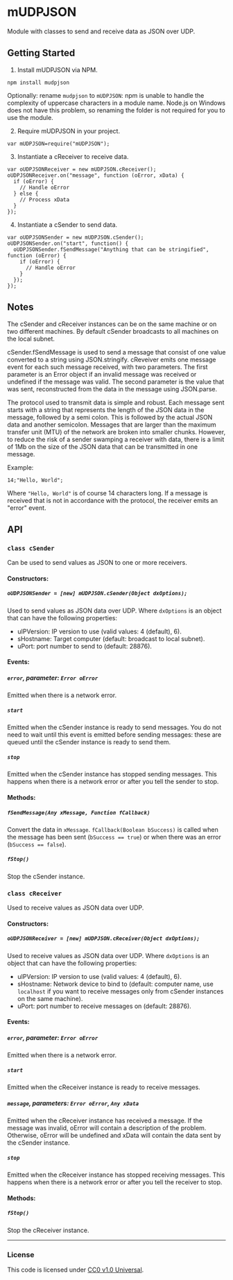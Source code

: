 mUDPJSON
===============

Module with classes to send and receive data as JSON over UDP.

Getting Started
---------------
1. Install mUDPJSON via NPM.
  
  `npm install mudpjson`
  
  Optionally: rename `mudpjson` to `mUDPJSON`: npm is unable to handle the
  complexity of uppercase characters in a module name. Node.js on Windows does
  not have this problem, so renaming the folder is not required for you to use
  the module.
  
2. Require mUDPJSON in your project.
  
  `var mUDPJSON=require("mUDPJSON");`

3. Instantiate a cReceiver to receive data.
  
  ```
  var oUDPJSONReceiver = new mUDPJSON.cReceiver();
  oUDPJSONReceiver.on("message", function (oError, xData) {
    if (oError) {
      // Handle oError
    } else {
      // Process xData
    }
  });
  ```

4. Instantiate a cSender to send data.
  ```
  var oUDPJSONSender = new mUDPJSON.cSender();
  oUDPJSONSender.on("start", function() {
    oUDPJSONSender.fSendMessage("Anything that can be stringified", function (oError) {
      if (oError) {
        // Handle oError
      }
    });
  });
  ```

Notes
-----
The cSender and cReceiver instances can be on the same machine or on two
different machines. By default cSender broadcasts to all machines on the local
subnet.

cSender.fSendMessage is used to send a message that consist of one value
converted to a string using JSON.stringify. cReveiver emits one message event
for each such message received, with two parameters. The first parameter is an
Error object if an invalid message was received or undefined if the message was
valid. The second parameter is the value that was sent, reconstructed from the
data in the message using JSON.parse.

The protocol used to transmit data is simple and robust. Each message sent
starts with a string that represents the length of the JSON data in the message,
followed by a semi colon. This is followed by the actual JSON data and another
semicolon. Messages that are larger than the maximum transfer unit (MTU) of the
network are broken into smaller chunks. However, to reduce the risk of a sender
swamping a receiver with data, there is a limit of 1Mb on the size of the JSON
data that can be transmitted in one message.

Example:
  ```
  14;"Hello, World";
  ```
Where `"Hello, World"` is of course 14 characters long. If a message is received
that is not in accordance with the protocol, the receiver emits an "error"
event.

API
-----
### `class cSender`
Can be used to send values as JSON to one or more receivers.

#### Constructors:
##### `oUDPJSONSender = [new] mUDPJSON.cSender(Object dxOptions);`
Used to send values as JSON data over UDP.
Where `dxOptions` is an object that can have the following properties:
- uIPVersion: IP version to use (valid values: 4 (default), 6).
- sHostname: Target computer (default: broadcast to local subnet).
- uPort: port number to send to (default: 28876).

#### Events:
##### `error`, parameter: `Error oError`
Emitted when there is a network error.
##### `start`
Emitted when the cSender instance is ready to send messages. You do not need to
wait until this event is emitted before sending messages: these are queued
until the cSender instance is ready to send them.
##### `stop`
Emitted when the cSender instance has stopped sending messages. This happens
when there is a network error or after you tell the sender to stop.

#### Methods:
##### `fSendMessage(Any xMessage, Function fCallback)`
Convert the data in `xMessage`. `fCallback(Boolean bSuccess)` is called when the
message has been sent (`bSuccess == true`) or when there was an error
(`bSuccess == false`). 

##### `fStop()`
Stop the cSender instance.

### `class cReceiver`
Used to receive values as JSON data over UDP.

#### Constructors:
##### `oUDPJSONReceiver = [new] mUDPJSON.cReceiver(Object dxOptions);`
Used to receive values as JSON data over UDP.
Where `dxOptions` is an object that can have the following properties:
- uIPVersion: IP version to use (valid values: 4 (default), 6).
- sHostname: Network device to bind to (default: computer name, use `localhost`
             if you want to receive messages only from cSender instances on the
             same machine).
- uPort: port number to receive messages on (default: 28876).

#### Events:
##### `error`, parameter: `Error oError`
Emitted when there is a network error.
##### `start`
Emitted when the cReceiver instance is ready to receive messages.
##### `message`, parameters: `Error oError`, `Any xData`
Emitted when the cReceiver instance has received a message. If the message was
invalid, oError will contain a description of the problem. Otherwise, oError
will be undefined and xData will contain the data sent by the cSender instance.
##### `stop`
Emitted when the cReceiver instance has stopped receiving messages. This happens
when there is a network error or after you tell the receiver to stop.

#### Methods:
##### `fStop()`
Stop the cReceiver instance.

--------------------------------------------------------------------------------

### License
This code is licensed under [CC0 v1.0 Universal](https://creativecommons.org/publicdomain/zero/1.0/).
